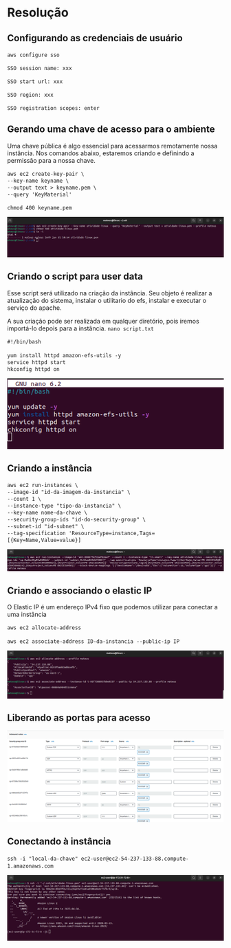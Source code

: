 
# Resolução 

## Configurando as credenciais de usuário
`aws configure sso`
 
`SSO session name: xxx`
 
`SSO start url: xxx`
 
`SSO region: xxx`
 
`SSO registration scopes: enter`

## Gerando uma chave de acesso para o ambiente
Uma chave pública é algo essencial para acessarmos remotamente nossa instância. Nos comandos abaixo, estaremos criando e definindo a permissão para a nossa chave.
```
aws ec2 create-key-pair \
--key-name keyname \
--output text > keyname.pem \
--query 'KeyMaterial'
```

`chmod 400 keyname.pem`

<img src="/atividade-prints/criando-chave.png" alt="Criando a chave de acesso." />

## Criando o script para user data
Esse script será utilizado na criação da instância. Seu objeto é realizar a atualização do sistema, instalar o utilitario do efs, instalar e executar o serviço do apache.

A sua criação pode ser realizada em qualquer diretório, pois iremos importá-lo depois para a instância.
`nano script.txt`
```
#!/bin/bash

yum install httpd amazon-efs-utils -y
service httpd start
hkconfig httpd on
```

<img src="/atividade-prints/criando-script.png" alt="Criando o script." />


## Criando a instância
```
aws ec2 run-instances \
--image-id "id-da-imagem-da-instancia" \
--count 1 \
--instance-type "tipo-da-instancia" \
--key-name nome-da-chave \
--security-group-ids "id-do-security-group" \
--subnet-id "id-subnet" \
--tag-specification 'ResourceType=instance,Tags=[{Key=Name,Value=value}]
``` 

<img src="/atividade-prints/criando-instancia.png" alt="Criando a instância." />

## Criando e associando o elastic IP
O Elastic IP é um endereço IPv4 fixo que podemos utilizar para conectar a uma instância
```
aws ec2 allocate-address

aws ec2 associate-address ID-da-instancia --public-ip IP
```

<img src="/atividade-prints/criando-elastic-ip.png" alt="Criando o elastic IP." />

## Liberando as portas para acesso
<img src="/atividade-prints/portas.png" alt="Liberando as portas de acesso." />

## Conectando à instância
`ssh -i "local-da-chave" ec2-user@ec2-54-237-133-88.compute-1.amazonaws.com`

<img src="/atividade-prints/conectando-instancia.png" alt="Conectado à instância." />

